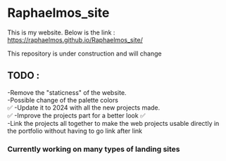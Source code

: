 # Raphaelmos_site

This is my website. Below is the link : 
https://raphaelmos.github.io/Raphaelmos_site/

This repository is under construction and will change 

## TODO : 

-Remove the "staticness" of the website.<br>
-Possible change of the palette colors <br> ✅
-Update it to 2024 with all the new projects made.<br> ✅
-Improve the projects part for a better look ✅ <br>
-Link the projects all together to make the web projects usable directly in the portfolio without having to go link after link
### Currently working on many types of landing sites 

